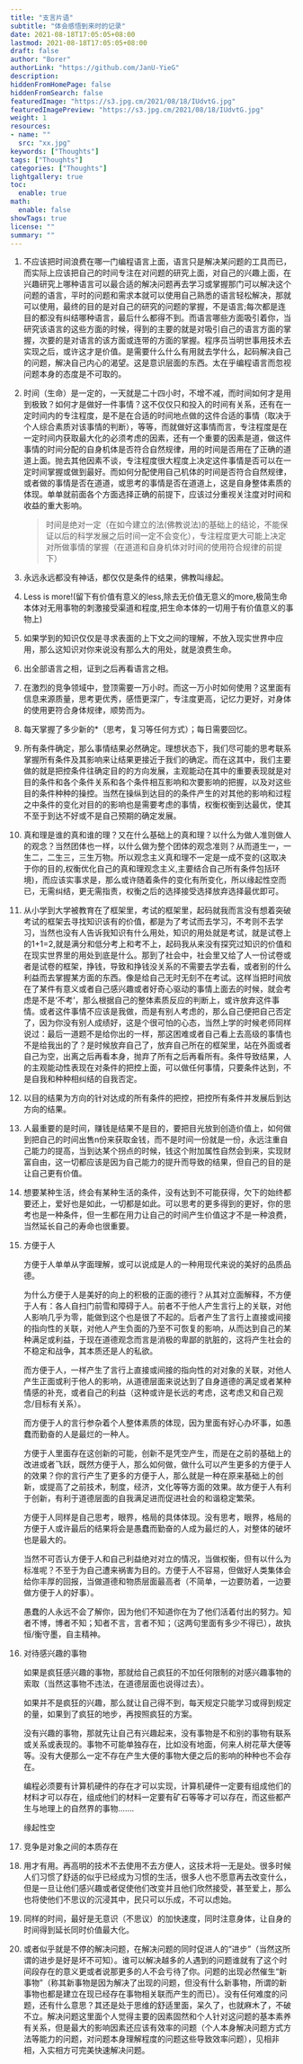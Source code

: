 ```yaml
---
title: "支言片语"
subtitle: "体会感悟到来时的记录"
date: 2021-08-18T17:05:05+08:00
lastmod: 2021-08-18T17:05:05+08:00
draft: false
author: "Borer"
authorLink: "https://github.com/JanU-YieG"
description:
hiddenFromHomePage: false
hiddenFromSearch: false
featuredImage: "https://s3.jpg.cm/2021/08/18/IUdvtG.jpg"
featuredImagePreview: "https://s3.jpg.cm/2021/08/18/IUdvtG.jpg"
weight: 1
resources:
- name: ""
  src: "xx.jpg"
keywords: ["Thoughts"]
tags: ["Thoughts"]
categories: ["Thoughts"]
lightgallery: true
toc:
  enable: true
math:
  enable: false
showTags: true
license: ""
summary: ""
---
```


1. 不应该把时间浪费在哪一门编程语言上面，语言只是解决某问题的工具而已，而实际上应该把自己的时间专注在对问题的研究上面，对自己的兴趣上面，在兴趣研究上哪种语言可以最合适的解决问题再去学习或掌握那门可以解决这个问题的语言，平时的问题和需求本就可以使用自己熟悉的语言轻松解决，那就可以使用，最终的目的是对自己的研究的问题的掌握，不是语言;每次都是连目的都没有纠结哪种语言，最后什么都得不到。而语言哪些方面吸引着你，当研究该语言的这些方面的时候，得到的主要的就是对吸引自己的语言方面的掌握，次要的是对语言的该方面或连带的方面的掌握。程序员当明世事用技术去实现之后，或许这才是价值。是需要什么什么有用就去学什么，起码解决自己的问题，解决自己内心的渴望。这是意识层面的东西。太在乎编程语言而忽视问题本身的态度是不可取的。

2. 时间（生命）是一定的，一天就是二十四小时，不增不减，而时间如何才是用到极致？如何才是做好一件事情？这不仅仅只和投入的时间有关系，还有在一定时间内的专注程度，是不是在合适的时间地点做的这件合适的事情（取决于个人综合素质对该事情的判断），等等，而就做好这事情而言，专注程度是在一定时间内获取最大化的必须考虑的因素，还有一个重要的因素是道，做这件事情的时间分配的自身机体是否符合自然规律，用的时间是否用在了正确的道道上面。抛去其他因素不谈，专注程度很大程度上决定这件事情是否可以在一定时间掌握或做到最好。而如何分配使用自己机体的时间是否符合自然规律，或者做的事情是否在道道，或思考的事情是否在道道上，这是自身整体素质的体现。单单就前面各个方面选择正确的前提下，应该过分重视关注度对时间和收益的重大影响。
    > 时间是绝对一定（在如今建立的法(佛教说法)的基础上的结论，不能保证以后的科学发展之后时间一定不会变化），专注程度更大可能上决定对所做事情的掌握（在道道和自身机体对时间的使用符合规律的前提下）

3. 永远永远都没有神话，都仅仅是条件的结果，佛教叫缘起。

4. Less is more!(留下有价值有意义的less,除去无价值无意义的more,极简生命本体对无用事物的刺激接受渠道和程度,把生命本体的一切用于有价值意义的事物上)

5. 如果学到的知识仅仅是寻求表面的上下文之间的理解，不放入现实世界中应用，那么这知识对你来说没有那么大的用处，就是浪费生命。

6. 出全部语言之相，证到之后再看语言之相。

7. 在激烈的竞争领域中，登顶需要一万小时。而这一万小时如何使用？这里面有信息来源质量，思考更优秀，感悟更深广，专注度更高，记忆力更好，对身体的使用更符合身体规律，顺势而为。

8. 每天掌握了多少新的*（思考，复习等任何方式）；每日需要回忆。

9. 所有条件确定，那么事情结果必然确定。理想状态下，我们尽可能的思考联系掌握所有条件及其影响来让结果更接近于我们的确定。而在这其中，我们主要做的就是把控条件往确定目的的方向发展，主观能动在其中的重要表现就是对目的条件和各个条件关系和各个条件相互影响和次要影响的把握，以及对这些目的条件种种的操控。当然在操纵到达目的的条件产生的对其他的影响和过程之中条件的变化对目的的影响也是需要考虑的事情，权衡权衡到达最优，使其不至于到达不好或不是自己预期的确定发展。

10. 真和理是谁的真和谁的理？又在什么基础上的真和理？以什么为做人准则做人的观念？当然团体也一样，以什么做为整个团体的观念准则？从而道生一，一生二，二生三，三生万物。所以观念主义真和理不一定是一成不变的(这取决于你的目的,权衡优化自己的真和理观念主义,主要结合自己所有条件包括环境)，而应该实事求是，那么或许随着条件的变化有所变化，所以缘起性空而已，无需纠结，更无需指责，权衡之后的选择接受选择放弃选择最优即可。

11. 从小学到大学被教育在了框架里，考试的框架里，起码就我而言没有想着突破考试的框架去寻找知识该有的价值，都是为了考试而去学习，不考则不去学习，当然也没有人告诉我知识有什么用处，知识的用处就是考试，就是试卷上的1+1=2,就是满分和低分考上和考不上，起码我从来没有探究过知识的价值和在现实世界里的用处到底是什么。那到了社会中，社会里又给了人一份试卷或者是试卷的框架，挣钱，导致和挣钱没关系的不需要去学去看，或者别的什么利益而去掌握某方面的东西。像是给自己无时无刻不在考试。这样当把时间放在了某件有意义或者自己感兴趣或者好奇心驱动的事情上面去的时候，就会考虑是不是‘不考’，那么根据自己的整体素质反应的判断上，或许放弃这件事情。或者这件事情不应该是我做，而是有别人考虑的，那么自己便把自己否定了，因为你没有别人成绩好，这是个很可怕的心态，当然上学的时候老师同样说过：最后一道题不是给你出的一样，那这困难或者自己看上去高级的事情也不是给我出的了？是时候放弃自己了，放弃自己所在的框架里，站在外面或者自己为空，出离之后再看本身，抛弃了所有之后再看所有。条件导致结果，人的主观能动性表现在对条件的把控上面，可以做任何事情，只要条件达到，不是自我和种种相纠结的自我否定。

12.  以目的结果为方向的针对达成的所有条件的把控，把控所有条件并发展后到达方向的结果。

13.  人最重要的是时间，赚钱是结果不是目的，要把目光放到创造价值上，如何做到把自己的时间出售n份来获取金钱，而不是时间一份就是一份，永远注重自己能力的提高，当到达某个拐点的时候，钱这个附加属性自然会到来，实现财富自由，这一切都应该是因为自己能力的提升而导致的结果，但自己的目的是让自己更有价值。

14. 想要某种生活，终会有某种生活的条件，没有达到不可能获得，欠下的始终都要还上，爱好也是如此，一切都是如此。可以思考的更多得到的更好，你的思考也是一种条件，但一生都在用力让自己的时间产生价值这才不是一种浪费，当然延长自己的寿命也很重要。

15. 方便于人

    方便于人单单从字面理解，或可以说成是人的一种用现代来说的美好的品质品德。

    为什么方便于人是美好的向上的积极的正面的德行？从其对立面解释，不方便于人有：各人自扫门前雪和障碍于人。前者不于他人产生言行上的关联，对他人影响几乎为零，能做到这个也是很了不起的。后者产生了言行上直接或间接的指向性的关联，对他人产生负面的乃至不可恢复的影响，从而达到自己的某种满足或利益，于现在道德观念而言是消极的卑鄙的肮脏的，这将产生社会的不稳定和战争，其本质还是人的私欲。

    而方便于人，一样产生了言行上直接或间接的指向性的对对象的关联，对他人产生正面或利于他人的影响，从道德层面来说达到了自身道德的满足或者某种情感的补充，或者自己的利益（这种或许是长远的考虑，这考虑又和自己观念/目标有关系）。

    而方便于人的言行参杂着个人整体素质的体现，因为里面有好心办坏事，如愚蠢而勤奋的人是最烂的一种人。

    方便于人里面存在这创新的可能，创新不是凭空产生，而是在之前的基础上的改进或者飞跃，既然方便于人，那么如何做，做什么可以产生更多的方便于人的效果？你的言行产生了更多的方便于人，那么就是一种在原来基础上的创新，或提高了之前技术，制度，经济，文化等等方面的效果。故方便于人有利于创新，有利于道德层面的自我满足进而促进社会的和谐稳定繁荣。

    方便于人同样是自己思考，眼界，格局的具体体现。没有思考，眼界，格局的方便于人或许最后的结果将会是愚蠢而勤奋的人成为最烂的人，对整体的破坏也是最大的。

    当然不可否认方便于人和自己利益绝对对立的情况，当做权衡，但有以什么为标准呢？不至于为自己遭来祸害为目的。方便于人不容易，但做好人类集体会给你丰厚的回报，当做道德和物质层面最高者（不简单，一边要防着，一边要做方便于人的好事）。

    愚蠢的人永远不会了解你，因为他们不知道你在为了他们活着付出的努力。知者不博，博者不知；知者不言，言者不知；（这两句里面有多少不得已），故执恒/衡守墨，自主精神。

16. 对待感兴趣的事物

    如果是疯狂感兴趣的事物，那就给自己疯狂的不加任何限制的对感兴趣事物的索取（当然这事物不违法，在道德层面也说得过去）。

    如果并不是疯狂的兴趣，那么就让自己得不到，每天规定只能学习或得到规定的量，如果到了疯狂的地步，再按照疯狂的方案。

    没有兴趣的事物，那就先让自己有兴趣起来，没有事物是不和别的事物有联系或关系或表现的。事物不可能单独存在，比如没有地面，何来人树花草大便等等。没有大便那么一定不存在产生大便的事物大便之后的影响的种种也不会存在。

    编程必须要有计算机硬件的存在才可以实现，计算机硬件一定要有组成他们的材料才可以存在，组成他们的材料一定要有矿石等等才可以存在，而这些都产生与地理上的自然界的事物.......

    缘起性空

17. 竞争是对象之间的本质存在

18. 用才有用。再高明的技术不去使用不去方便人，这技术将一无是处。很多时候人们习惯了舒适的似乎已经成为习惯的生活，很多人也不愿意再去改变什么，但是一旦让他们感兴趣或者促使他们改变并且他们欣然接受，甚至爱上，那么也将使他们不思议的沉浸其中，民只可以乐成，不可以虑始。

19. 同样的时间，最好是无意识（不思议）的加快速度，同时注意身体，让自身的时间得到延长同时价值最大化。

20. 或者似乎就是不停的解决问题，在解决问题的同时促进人的“进步”（当然这所谓的进步是好是坏不可知）。谁可以解决越多的人遇到的问题谁就有了这个时间段存在的意义更或者说那更多的人不会亏待了你。问题的出现必然催生“新事物”（称其新事物是因为解决了出现的问题，但没有什么新事物，所谓的新事物也都是建立在现已经存在事物相关联而产生的而已）。没有任何难度的问题，还有什么意思？其还是处于思维的舒适里面，呆久了，也就麻木了，不破不立。解决问题这里面个人觉得主要的因素固然和个人针对这问题的基本素养有关系，但是最大的影响因素还应该有效率的问题（个人本身解决问题方式方法等能力的问题，对问题本身理解程度的问题这些导致效率问题），见相非相，入实相方可完美快速解决问题。
